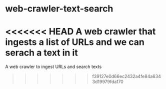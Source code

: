 # web-crawler-text-search
<<<<<<< HEAD
A web crawler that ingests a list of URLs and we can serach a text in it
=======
A web crawler to ingest URLs and search texts
>>>>>>> f39127e0d66ec2432a4fe84a6343d19979fda170
